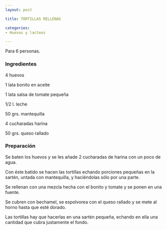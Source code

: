 ```yaml
---
layout: post

title: TORTILLAS RELLENAS

categories:
- Huevos y lacteos

---
```

Para 6 personas.

<h3>Ingredientes</h3>

4 huevos

1 lata bonito en aceite

1 lata salsa de tomate pequeña

1/2 l. leche

50 grs. mantequilla

4 cucharadas harina

50 grs. queso rallado

<h3>Preparación</h3>

Se baten los huevos y se les añade 2 cucharadas de harina con un poco de agua.

Con éste batido se hacen las tortillas echando porciones pequeñas en la sartén, untada con mantequilla, y haciéndolas sólo por una parte.

Se rellenan con una mezcla hecha con el bonito y tomate y se ponen en una fuente.

Se cubren con bechamel, se espolvorea con el queso rallado y se mete al horno hasta que esté dorado.

Las tortillas hay que hacerlas en una sartén pequeña, echando en ella una cantidad que cubra justamente el fondo.